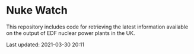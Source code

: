 # Nuke Watch

This repository includes code for retrieving the latest information available on the output of EDF nuclear power plants in the UK.

Last updated: 2021-03-30 20:11